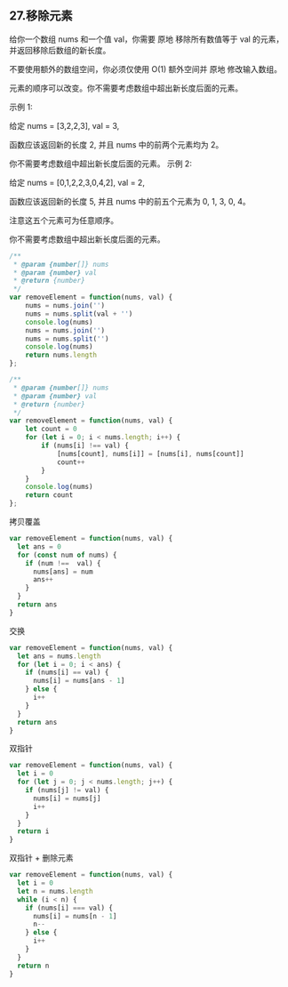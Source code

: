 ## 27.移除元素


给你一个数组 nums 和一个值 val，你需要 原地 移除所有数值等于 val 的元素，并返回移除后数组的新长度。

不要使用额外的数组空间，你必须仅使用 O(1) 额外空间并 原地 修改输入数组。

元素的顺序可以改变。你不需要考虑数组中超出新长度后面的元素。

 

示例 1:

给定 nums = [3,2,2,3], val = 3,

函数应该返回新的长度 2, 并且 nums 中的前两个元素均为 2。

你不需要考虑数组中超出新长度后面的元素。
示例 2:

给定 nums = [0,1,2,2,3,0,4,2], val = 2,

函数应该返回新的长度 5, 并且 nums 中的前五个元素为 0, 1, 3, 0, 4。

注意这五个元素可为任意顺序。

你不需要考虑数组中超出新长度后面的元素。

```js
/**
 * @param {number[]} nums
 * @param {number} val
 * @return {number}
 */
var removeElement = function(nums, val) {
    nums = nums.join('')
    nums = nums.split(val + '')
    console.log(nums)
    nums = nums.join('')
    nums = nums.split('')
    console.log(nums)
    return nums.length
};
```

```js
/**
 * @param {number[]} nums
 * @param {number} val
 * @return {number}
 */
var removeElement = function(nums, val) {
    let count = 0
    for (let i = 0; i < nums.length; i++) {
        if (nums[i] !== val) {
            [nums[count], nums[i]] = [nums[i], nums[count]]
            count++
        }
    }
    console.log(nums)
    return count
};
```

拷贝覆盖
```js
var removeElement = function(nums, val) {
  let ans = 0
  for (const num of nums) {
    if (num !==  val) {
      nums[ans] = num
      ans++
    }
  }
  return ans
}
```

交换
```js
var removeElement = function(nums, val) {
  let ans = nums.length
  for (let i = 0; i < ans) {
    if (nums[i] == val) {
      nums[i] = nums[ans - 1]
    } else {
      i++
    }
  }
  return ans
}
```

双指针
```js
var removeElement = function(nums, val) {
  let i = 0
  for (let j = 0; j < nums.length; j++) {
    if (nums[j] != val) {
      nums[i] = nums[j]
      i++
    }
  }
  return i
}
```

双指针 + 删除元素
```js
var removeElement = function(nums, val) {
  let i = 0
  let n = nums.length
  while (i < n) {
    if (nums[i] === val) {
      nums[i] = nums[n - 1]
      n--
    } else {
      i++
    }
  }
  return n
}
```